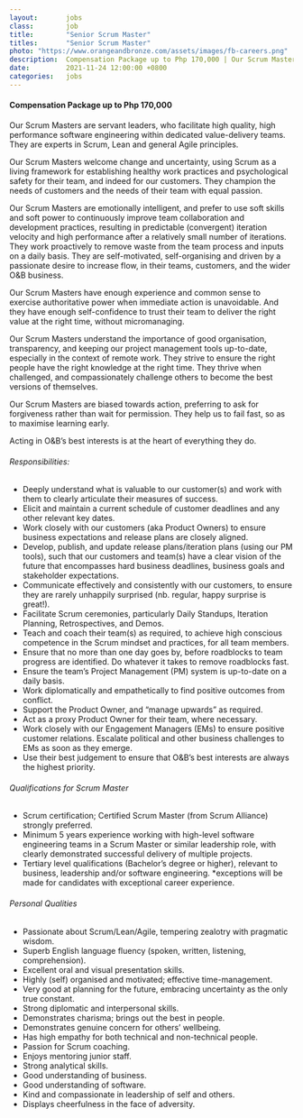 ```yaml
---
layout:       jobs
class:        job
title:        "Senior Scrum Master"
titles:       "Senior Scrum Master"
photo: "https://www.orangeandbronze.com/assets/images/fb-careers.png"
description:  Compensation Package up to Php 170,000 | Our Scrum Masters are servant leaders, who facilitate high quality, high performance software engineering within dedicated value-delivery teams. They are experts in Scrum, Lean and general Agile principles. 
date:         2021-11-24 12:00:00 +0800
categories:   jobs
---
```

<!-- Do not leave new lines after each element. Elements after new lines will not be rendered. -->
<h4>Compensation Package up to Php 170,000</h4>
<p>Our Scrum Masters are servant leaders, who facilitate high quality, high performance software engineering within dedicated value-delivery teams. They are experts in Scrum, Lean and general Agile principles.</p>
<p>Our Scrum Masters welcome change and uncertainty, using Scrum as a living framework for establishing healthy work practices and psychological safety for their team, and indeed for our customers. They champion the needs of customers and the needs of their team with equal passion.</p>
<p>Our Scrum Masters are emotionally intelligent, and prefer to use soft skills and soft power to continuously improve team collaboration and development practices, resulting in predictable (convergent) iteration velocity and high performance after a relatively small number of iterations. They work proactively to remove waste from the team process and inputs on a daily basis. They are self-motivated, self-organising and driven by a passionate desire to increase flow, in their teams, customers, and the wider O&B business.</p>
<p>Our Scrum Masters have enough experience and common sense to exercise authoritative power when immediate action is unavoidable. And they have enough self-confidence to trust their team to deliver the right value at the right time, without micromanaging.</p> 
<p>Our Scrum Masters understand the importance of good organisation, transparency, and keeping our project management tools up-to-date, especially in the context of remote work. They strive to ensure the right people have the right knowledge at the right time. They thrive when challenged, and compassionately challenge others to become the best versions of themselves.</p>
<p>Our Scrum Masters are biased towards action, preferring to ask for forgiveness rather than wait for permission. They help us to fail fast, so as to maximise learning early.</p> 
<p>Acting in O&B’s best interests is at the heart of everything they do.</p>
<h6>Responsibilities:</h6>
<ul>
    <li>Deeply understand what is valuable to our customer(s) and work with them to clearly articulate their measures of success.</li>
    <li>Elicit and maintain a current schedule of customer deadlines and any other relevant key dates.</li>
    <li>Work closely with our customers (aka Product Owners) to ensure business expectations and release plans are closely aligned.</li>
    <li>Develop, publish, and update release plans/iteration plans (using our PM tools), such that our customers and team(s) have a clear vision of the future that encompasses hard business deadlines, business goals and stakeholder expectations. </li>        <li>Communicate effectively and consistently with our customers, to ensure they are rarely unhappily surprised (nb. regular, happy surprise is great!).</li>
    <li>Facilitate Scrum ceremonies, particularly Daily Standups, Iteration Planning, Retrospectives, and Demos.</li>
    <li>Teach and coach their team(s) as required, to achieve high conscious competence in the Scrum mindset and practices, for all team members.</li>
    <li>Ensure that no more than one day goes by, before roadblocks to team progress are identified. Do whatever it takes to remove roadblocks fast.</li>
    <li>Ensure the team’s Project Management (PM) system is up-to-date on a daily basis.</li>
    <li>Work diplomatically and empathetically to find positive outcomes from conflict.</li>
    <li>Support the Product Owner, and “manage upwards” as required. </li>
    <li>Act as a proxy Product Owner for their team, where necessary.</li>
    <li>Work closely with our Engagement Managers (EMs) to ensure positive customer relations. Escalate political and other business challenges to EMs as soon as they emerge.</li>
    <li>Use their best judgement to ensure that O&B’s best interests are always the highest priority.</li>
</ul>
<h6>Qualifications for Scrum Master</h6>
<ul>
    <li>Scrum certification; Certified Scrum Master (from Scrum Alliance) strongly preferred.</li>
    <li>Minimum 5 years experience working with high-level software engineering teams in a Scrum Master or similar leadership role, with clearly demonstrated successful delivery of multiple projects.</li>
    <li>Tertiary level qualifications (Bachelor’s degree or higher), relevant to business, leadership and/or software engineering. *exceptions will be made for candidates with exceptional career experience.</li>
</ul>
<h6>Personal Qualities</h6>
<ul>
    <li>Passionate about Scrum/Lean/Agile, tempering zealotry with pragmatic wisdom.</li>
    <li>Superb English language fluency (spoken, written, listening, comprehension).</li>
    <li>Excellent oral and visual presentation skills.</li>
    <li>Highly (self) organised and motivated; effective time-management.</li>
    <li>Very good at planning for the future, embracing uncertainty as the only true constant.</li>
    <li>Strong diplomatic and interpersonal skills.</li>
    <li>Demonstrates charisma; brings out the best in people.</li>
    <li>Demonstrates genuine concern for others’ wellbeing.</li>
    <li>Has high empathy for both technical and non-technical people.</li>
    <li>Passion for Scrum coaching.</li>
    <li>Enjoys mentoring junior staff.</li>
    <li>Strong analytical skills.</li>
    <li>Good understanding of business.</li>
    <li>Good understanding of software.</li>
    <li>Kind and compassionate in leadership of self and others.</li>
    <li>Displays cheerfulness in the face of adversity.</li>
</ul>